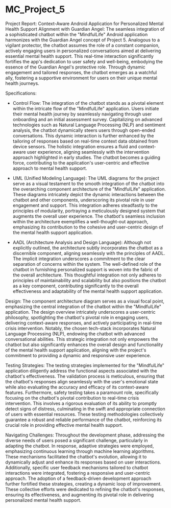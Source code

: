 # MC_Project_5
 Project Report: Context-Aware Android Application for Personalized Mental Health Support
Alignment with Guardian Angel:
The seamless integration of a sophisticated chatbot within the "MindfulLife" Android application harmonizes with the Guardian Angel concept of Project 5. Analogous to a vigilant protector, the chatbot assumes the role of a constant companion, actively engaging users in personalized conversations aimed at delivering essential mental health support. This real-time interaction significantly fortifies the app's dedication to user safety and well-being, embodying the essence of the Guardian Angel's protective role. Through dynamic engagement and tailored responses, the chatbot emerges as a watchful ally, fostering a supportive environment for users on their unique mental health journeys.

Specifications:
- Control Flow:
The integration of the chatbot stands as a pivotal element within the intricate flow of the "MindfulLife" application. Users initiate their mental health journey by seamlessly navigating through user onboarding and an initial assessment survey. Capitalizing on advanced technologies such as Natural Language Processing (NLP) and sentiment analysis, the chatbot dynamically steers users through open-ended conversations. This dynamic interaction is further enhanced by the tailoring of responses based on real-time context data obtained from device sensors. The holistic integration ensures a fluid and context-aware user experience, aligning seamlessly with the intervention approach highlighted in early studies. The chatbot becomes a guiding force, contributing to the application's user-centric and effective approach to mental health support.
- UML (Unified Modeling Language):
The UML diagrams for the project serve as a visual testament to the smooth integration of the chatbot into the overarching component architecture of the "MindfulLife" application. These diagrams intricately depict the dynamic interactions between the chatbot and other components, underscoring its pivotal role in user engagement and support. This integration adheres steadfastly to the principles of modularity, portraying a meticulously designed system that augments the overall user experience. The chatbot's seamless inclusion within the architecture exemplifies a well-thought-out approach, emphasizing its contribution to the cohesive and user-centric design of the mental health support application.
 
 - AADL (Architecture Analysis and Design Language):
Although not explicitly outlined, the architecture subtly incorporates the chatbot as a discernible component, aligning seamlessly with the principles of AADL. The implicit integration underscores a commitment to the clear separation of concerns within the system. The well-defined role of the chatbot in furnishing personalized support is woven into the fabric of the overall architecture. This thoughtful integration not only adheres to principles of maintainability and scalability but also positions the chatbot as a key component, contributing significantly to the overall effectiveness and adaptability of the mental health support application.

Design:
The component architecture diagram serves as a visual focal point, emphasizing the central integration of the chatbot within the "MindfulLife" application. The design overview intricately underscores a user-centric philosophy, spotlighting the chatbot's pivotal role in engaging users, delivering context-aware responses, and actively participating in real-time crisis intervention. Notably, the chosen tech-stack incorporates Natural Language Processing (NLP), endowing the chatbot with advanced conversational abilities. This strategic integration not only empowers the chatbot but also significantly enhances the overall design and functionality of the mental health support application, aligning with the project's commitment to providing a dynamic and responsive user experience.

Testing Strategies:
The testing strategies implemented for the "MindfulLife" application diligently address the functional aspects associated with the chatbot's effectiveness. The validation process is meticulous, ensuring that the chatbot's responses align seamlessly with the user's emotional state while also evaluating the accuracy and efficacy of its context-aware features. Furthermore, safety testing takes a paramount role, specifically focusing on the chatbot's pivotal contribution to real-time crisis intervention. This involves a rigorous evaluation of its ability to promptly detect signs of distress, culminating in the swift and appropriate connection of users with essential resources. These testing methodologies collectively guarantee a robust and reliable performance of the chatbot, reinforcing its crucial role in providing effective mental health support.

Navigating Challenges:
Throughout the development phase, addressing the diverse needs of users posed a significant challenge, particularly in adapting the chatbot. In response, adaptive strategies were employed, emphasizing continuous learning through machine learning algorithms. These mechanisms facilitated the chatbot's evolution, allowing it to dynamically adjust and enhance its responses based on user interactions. Additionally, specific user feedback mechanisms tailored to chatbot interactions were integrated, fostering a responsive and user-centric approach. The adoption of a feedback-driven development approach further fortified these strategies, creating a dynamic loop of improvement. These collective efforts were dedicated to refining the chatbot's responses, ensuring its effectiveness, and augmenting its pivotal role in delivering personalized mental health support.
